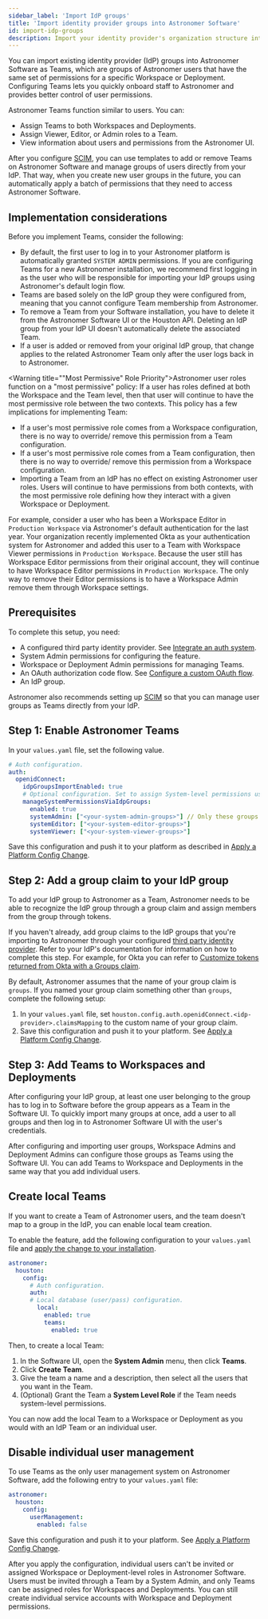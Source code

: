 ```yaml
---
sidebar_label: 'Import IdP groups'
title: 'Import identity provider groups into Astronomer Software'
id: import-idp-groups
description: Import your identity provider's organization structure into Astronomer Software.
---
```


You can import existing identity provider (IdP) groups into Astronomer Software as Teams, which are groups of Astronomer users that have the same set of permissions for a specific Workspace or Deployment. Configuring Teams lets you quickly onboard staff to Astronomer and provides better control of user permissions.

Astronomer Teams function similar to users. You can:

- Assign Teams to both Workspaces and Deployments.
- Assign Viewer, Editor, or Admin roles to a Team.
- View information about users and permissions from the Astronomer UI.

After you configure [SCIM](integrate-auth-system.md#manage-users-and-teams-with-scim), you can use templates to add or remove Teams on Astronomer Software and manage groups of users directly from your IdP. That way, when you create new user groups in the future, you can automatically apply a batch of permissions that they need to access Astronomer Software. 

## Implementation considerations

Before you implement Teams, consider the following:

- By default, the first user to log in to your Astronomer platform is automatically granted `SYSTEM ADMIN` permissions. If you are configuring Teams for a new Astronomer installation, we recommend first logging in as the user who will be responsible for importing your IdP groups using Astronomer's default login flow.
- Teams are based solely on the IdP group they were configured from, meaning that you cannot configure Team membership from Astronomer.
- To remove a Team from your Software installation, you have to delete it from the Astronomer Software UI or the Houston API. Deleting an IdP group from your IdP UI doesn't automatically delete the associated Team.
- If a user is added or removed from your original IdP group, that change applies to the related Astronomer Team only after the user logs back in to Astronomer.

<Warning title=""Most Permissive" Role Priority">Astronomer user roles function on a "most permissive" policy: If a user has roles defined at both the Workspace and the Team level, then that user will continue to have the most permissive role between the two contexts. This policy has a few implications for implementing Team:

- If a user's most permissive role comes from a Workspace configuration, there is no way to override/ remove this permission from a Team configuration.
- If a user's most permissive role comes from a Team configuration, then there is no way to override/ remove this permission from a Workspace configuration.
- Importing a Team from an IdP has no effect on existing Astronomer user roles. Users will continue to have permissions from both contexts, with the most permissive role defining how they interact with a given Workspace or Deployment.

For example, consider a user who has been a Workspace Editor in `Production Workspace` via Astronomer's default authentication for the last year. Your organization recently implemented Okta as your authentication system for Astronomer and added this user to a Team with Workspace Viewer permissions in `Production Workspace`. Because the user still has Workspace Editor permissions from their original account, they will continue to have Workspace Editor permissions in `Production Workspace`. The only way to remove their Editor permissions is to have a Workspace Admin remove them through Workspace settings.</Warning>

## Prerequisites

To complete this setup, you need:

- A configured third party identity provider. See [Integrate an auth system](integrate-auth-system.md).
- System Admin permissions for configuring the feature.
- Workspace or Deployment Admin permissions for managing Teams.
- An OAuth authorization code flow. See [Configure a custom OAuth flow](integrate-auth-system.md#configure-a-custom-oauth-flow).
- An IdP group.

Astronomer also recommends setting up [SCIM](integrate-auth-system.md#manage-users-and-teams-with-scim) so that you can manage user groups as Teams directly from your IdP.

## Step 1: Enable Astronomer Teams

In your `values.yaml` file, set the following value.

```yaml
# Auth configuration.
auth:
  openidConnect:
    idpGroupsImportEnabled: true
    # Optional configuration. Set to assign System-level permissions using Teams.
    manageSystemPermissionsViaIdpGroups:
      enabled: true
      systemAdmin: ["<your-system-admin-groups>"] // Only these groups will be treated as SysAdmin Groups
      systemEditor: ["<your-system-editor-groups>"]
      systemViewer: ["<your-system-viewer-groups>"]
```

Save this configuration and push it to your platform as described in [Apply a Platform Config Change](apply-platform-config.md).

## Step 2: Add a group claim to your IdP group

To add your IdP group to Astronomer as a Team, Astronomer needs to be able to recognize the IdP group through a group claim and assign members from the group through tokens.

If you haven't already, add group claims to the IdP groups that you're importing to Astronomer through your configured [third party identity provider](integrate-auth-system.md). Refer to your IdP's documentation for information on how to complete this step. For example, for Okta you can refer to [Customize tokens returned from Okta with a Groups claim](https://developer.okta.com/docs/guides/customize-tokens-groups-claim/main).

By default, Astronomer assumes that the name of your group claim is `groups`. If you named your group claim something other than `groups`, complete the following setup:

1. In your `values.yaml` file, set `houston.config.auth.openidConnect.<idp-provider>.claimsMapping` to the custom name of your group claim.
2. Save this configuration and push it to your platform. See [Apply a Platform Config Change](apply-platform-config.md).

## Step 3: Add Teams to Workspaces and Deployments

After configuring your IdP group, at least one user belonging to the group has to log in to Software before the group appears as a Team in the Software UI. To quickly import many groups at once, add a user to all groups and then log in to Astronomer Software UI with the user's credentials.

After configuring and importing user groups, Workspace Admins and Deployment Admins can configure those groups as Teams using the Software UI. You can add Teams to Workspace and Deployments in the same way that you add individual users.

## Create local Teams

If you want to create a Team of Astronomer users, and the team doesn't map to a group in the IdP, you can enable local team creation. 

To enable the feature, add the following configuration to your `values.yaml` file and [apply the change to your installation](apply-platform-config.md).

```yaml
astronomer: 
  houston:
    config:
      # Auth configuration.
      auth:
      # Local database (user/pass) configuration.
        local:
          enabled: true
          teams:
            enabled: true
```

Then, to create a local Team:

1. In the Software UI, open the **System Admin** menu, then click **Teams**.
2. Click **Create Team**.
3. Give the team a name and a description, then select all the users that you want in the Team.
4. (Optional) Grant the Team a **System Level Role** if the Team needs system-level permissions.

You can now add the local Team to a Workspace or Deployment as you would with an IdP Team or an individual user. 

## Disable individual user management 

To use Teams as the only user management system on Astronomer Software, add the following entry to your `values.yaml` file:

```yaml
astronomer: 
  houston:
    config:
      userManagement:
        enabled: false
```

Save this configuration and push it to your platform. See [Apply a Platform Config Change](apply-platform-config.md).

After you apply the configuration, individual users can't be invited or assigned Workspace or Deployment-level roles in Astronomer Software. Users must be invited through a Team by a System Admin, and only Teams can be assigned roles for Workspaces and Deployments. You can still create individual service accounts with Workspace and Deployment permissions. 